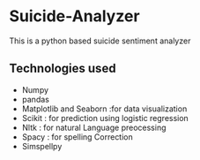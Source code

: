 # Suicide-Analyzer
This is a python based suicide sentiment analyzer 

## Technologies used 
- Numpy
- pandas
- Matplotlib and Seaborn :for data visualization
- Scikit : for prediction using logistic regression 
- Nltk : for natural Language preocessing 
- Spacy : for spelling Correction 
- Simspellpy
